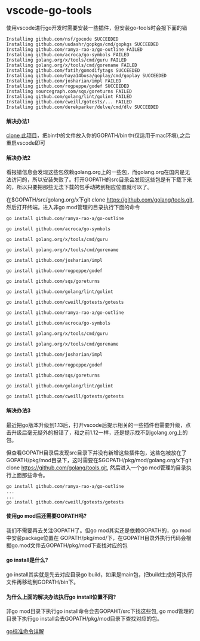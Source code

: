 # vscode-go-tools

使用vscode进行go开发时需要安装一些插件，但安装go-tools时会报下面的错
```
Installing github.com/nsf/gocode SUCCEEDED
Installing github.com/uudashr/gopkgs/cmd/gopkgs SUCCEEDED
Installing github.com/ramya-rao-a/go-outline FAILED
Installing github.com/acroca/go-symbols FAILED
Installing golang.org/x/tools/cmd/guru FAILED
Installing golang.org/x/tools/cmd/gorename FAILED
Installing github.com/fatih/gomodifytags SUCCEEDED
Installing github.com/haya14busa/goplay/cmd/goplay SUCCEEDED
Installing github.com/josharian/impl FAILED
Installing github.com/rogpeppe/godef SUCCEEDED
Installing sourcegraph.com/sqs/goreturns FAILED
Installing github.com/golang/lint/golint FAILED
Installing github.com/cweill/gotests/... FAILED
Installing github.com/derekparker/delve/cmd/dlv SUCCEEDED
```
#### 解决办法1
[clone 此项目](https://github.com/znvy/vscode-go-tools.git)，把bin中的文件放入你的GOPATH/bin中(仅适用于mac环境),之后重启vscode即可

#### 解决办法2
看报错信息会发现这些包依赖golang.org上的一些包，而golang.org在国内是无法访问的，所以安装失败了。打开GOPATH的src目录会发现这些包是有下载下来的，所以只要把那些无法下载的包手动拷到相应位置就可以了。

在$GOPATH/src/golang.org/x下git clone https://github.com/golang/tools.git, 然后打开终端，进入非go mod管理的目录执行下面的命令

```
go install github.com/ramya-rao-a/go-outline

go install github.com/acroca/go-symbols

go install golang.org/x/tools/cmd/guru

go install golang.org/x/tools/cmd/gorename

go install github.com/josharian/impl

go install github.com/rogpeppe/godef

go install github.com/sqs/goreturns

go install github.com/golang/lint/golint

go install github.com/cweill/gotests/gotests

go install github.com/ramya-rao-a/go-outline

go install github.com/acroca/go-symbols

go install golang.org/x/tools/cmd/guru

go install golang.org/x/tools/cmd/gorename

go install github.com/josharian/impl

go install github.com/rogpeppe/godef

go install github.com/sqs/goreturns

go install github.com/golang/lint/golint

go install github.com/cweill/gotests/gotests
```
#### 解决办法3
最近把go版本升级到1.13后，打开vscode后提示相关的一些插件也需要升级，点击升级后毫无疑外的报错了，和之前1.12一样，还是提示找不到golang.org上的包。

但查看GOPATH目录后发现src目录下并没有新增这些插件包，这些包被放在了GOPATH/pkg/mod目录下，这时需要在$GOPATH/pkg/mod/golang.org/x下git clone https://github.com/golang/tools.git, 然后进入一个go mod管理的目录执行上面那些命令。
```
go install github.com/ramya-rao-a/go-outline
...
...
go install github.com/cweill/gotests/gotests
```

#### 使用go mod后还需要GOPATH吗?
我们不需要再去关注GOPATH了。但go mod其实还是依赖GOPATH的，go mod 中安装package位置在 GOPATH/pkg/mod/下，在GOPATH目录外执行代码会根据go.mod文件去GOPATH/pkg/mod下查找对应的包

#### go install是什么?
go install其实就是先去对应目录go build，如果是main包，把build生成的可执行文件再移动到GOPATH/bin下。

#### 为什么上面的解决办法执行go install位置不同?
非go mod目录下执行go install命令会去GOPAHT/src下找这些包, go mod管理的目录下执行go install会去GOPATH/pkg/mod目录下查找对应的包。

[go标准命令详解](http://wiki.jikexueyuan.com/project/go-command-tutorial/0.0.html)